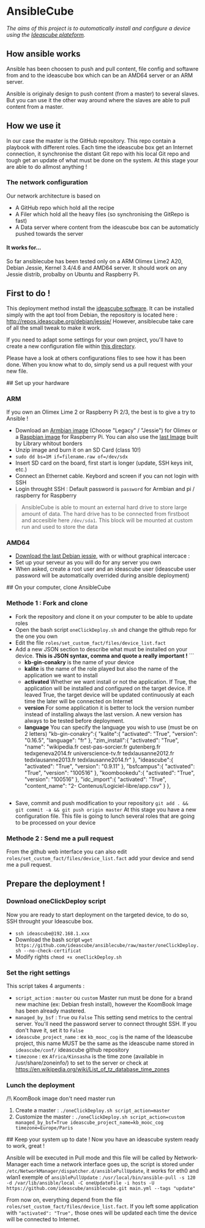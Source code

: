 # AnsibleCube
_The aims of this project is to automatically install and configure a device using the [Ideascube plateform](http://github.com/ideascube/ideascube/)._

## How ansible works
Ansible has been choosen to push and pull content, file config and softawre from and to the ideascube box which can be an AMD64 server or an ARM server.

Ansible is originaly design to push content (from a master) to several slaves. But you can use it the other way around where the slaves are able to pull content from a master. 

## How we use it 
In our case the master is the GitHub repository. This repo contain a playbook with different roles. Each time the ideascube box get an Internet connection, it synchronise the distant Git repo with his local Git repo and tough get an update of what must be done on the system. At this stage your are able to do allmost anything !

### The network configuration
Our network architecture is based on 
 - A GitHub repo which hold all the recipe 
 - A Filer which hold all the heavy files (so synchronising the GitRepo is fast)
 - A Data server where content from the ideascube box can be automaticly pushed towards the server

#### It works for...
So far ansiblecube has been tested only on a ARM Olimex Lime2 A20, Debian Jessie, Kernel 3.4/4.6 and AMD64 server.
It should work on any Jessie distrib, probalby on Ubuntu and Raspberry Pi.

## First to do !

This deployment method install the [ideascube software](http://github.com/ideascube/ideascube/). It can be installed simply with the apt tool from Debian, the repository is located here : http://repos.ideascube.org/debian/jessie/
However, ansiblecube take care of all the small tweak to make it work.

If you need to adapt some settings for your own project, you'll have to create a new configuration file within [this directory](https://github.com/ideascube/ideascube/tree/master/ideascube/conf). 

Please have a look at others configurations files to see how it has been done. When you know what to do, simply send us a pull request with your new file. 

## Set up your hardware 
### ARM
If you own an Olimex Lime 2 or Raspberry Pi 2/3, the best is to give a try to Ansible ! 
 - Download an [Armbian image](http://www.armbian.com/olimex-lime-2/) (Choose "Legacy" / "Jessie") for Olimex or a [Raspbian image](https://www.raspberrypi.org/downloads/raspbian/) for Raspberry Pi. You can also use the [last Image](http://) built by Library whitout borders
 - Unzip image and burn it on an SD Card (class 10!)
 - ```sudo dd bs=1M if=filename.raw of=/dev/sdx```
 - Insert SD card on the board, first start is longer (update, SSH keys init, etc.)
 - Connect an Ethernet cable. Keybord and screen if you can not login with SSH
 - Login throught SSH : Default password is `password` for Armbian and pi / raspberry for Raspberry

> AnsibleCube is able to mount an external hard drive to store large amount of data. The hard drive has to be connected from firstboot and accesible here `/dev/sda1`. This block will be mounted at custom run and used to store the data

### AMD64
 - [Download the last Debian jessie](http://cdimage.debian.org/debian-cd/current-live/amd64/iso-hybrid/debian-live-8.2.0-amd64-lxde-desktop.iso), with or without graphical intercace : 
 - Set up your serveur as you will do for any server you own
 - When asked, create a root user and an ideascube user (ideascube user password will be automatically overrided during ansible deployment)

## On your computer, clone AnsibleCube
### Methode 1 : Fork and clone 
 - Fork the repository and clone it on your computer to be able to update roles 
 - Open the bash script ```oneClickDeploy.sh``` and change the github repo for the one you own
 - Edit the file ```roles/set_custom_fact/files/device_list.fact```
 - Add a new JSON section to describe what must be installed on your device. **This is JSON syntax, comma and quote a really important !** ```
   - **kb-gin-conakry** is the name of your device
   - **kalite** is the name of the role played but also the name of the application we want to install
   - **activated** Whether we want install or not the application. If True, the application will be installed and configured on the target device. If leaved True, the target device will be updated continuously at each time the later will be connected on Internet
   - **version** For some application it is better to lock the version number instead of installing always the last version. A new version has always to be tested before deployment.
   - **language** You can specify the language you wish to use (must be on 2 letters)
 	"kb-gin-conakry":{
		"kalite":{
			"activated": "True",
			"version": "0.16.5",
			"language": "fr"
		},
		"zim_install":{
			"activated": "True",
			"name": "wikipedia.fr cest-pas-sorcier.fr gutenberg.fr tedxgeneva2014.fr universcience-tv.fr tedxlausanne2012.fr tedxlausanne2013.fr tedxlausanne2014.fr"
		},
		"ideascube":{
			"activated": "True",
			"version": "0.9.11"
		},
		"bsfcampus":{
			"activated": "True",
			"version": "100516"
		},
		"koombookedu":{
			"activated": "True",
			"version": "100516"
		},
		"idc_import":{
			"activated": "True",
			"content_name": "2- Contenus/Logiciel-libre/app.csv"
		}
	},
	```
 - Save, commit and push modification to your repository ```git add . &&  git commit -a && git push origin master```
 At this stage you have a new configuration file. This file is going to lunch several roles that are going to be processed on your device

### Methode 2 : Send me a pull request
From the github web interface you can also edit ```roles/set_custom_fact/files/device_list.fact``` add your device  and send me a pull request.

## Prepare the deployment !
### Download oneClickDeploy script
Now you are ready to start deployment on the targeted device, to do so, SSH throught your Ideascube box. 
 - ```ssh ideascube@192.168.1.xxx```
 - Download the bash script ```wget https://github.com/ideascube/ansiblecube/raw/master/oneClickDeploy.sh --no-check-certificat```
 - Modify rights ```chmod +x oneClickDeploy.sh```
 
 ### Set the right settings
This script takes 4 arguments : 
 - ```script_action``` : ```master``` ou ```custom``` Master run must be done for a brand new machine (ex: Debian fresh install), however the KoomBook Image has been already mastered.
 - ```managed_by_bsf``` : ```True``` ou ```False``` This setting send metrics to the central server. You'll need the password server to connect throught SSH. If you don't have it, set it to ```False```
 - ```ideascube_project_name``` : ex ```kb_mooc_cog``` is the name of the Ideascube project, this name MUST be the same as the ideascube name stored in ```ideascube/conf/``` ideascube github repository
 - ```timezone``` : ex ```Africa/Kinsasha``` is the time zone (available in /usr/share/zoneinfo/) to set to the server or check at https://en.wikipedia.org/wiki/List_of_tz_database_time_zones
 
### Lunch the deployment 
/!\ KoomBook image don't need master run
  1. Create a master : ```./oneClickDeploy.sh script_action=master```
  2. Customize the master : ```./oneClickDeploy.sh script_action=custom managed_by_bsf=True ideascube_project_name=kb_mooc_cog timezone=Europe/Paris```

## Keep your system up to date ! 
Now you have an ideascube system ready to work, great !

Ansible will be executed in Pull mode and this file will be called by Network-Manager each time a network interface goes up, the script is stored under `/etc/NetworkManager/dispatcher.d/ansiblePullUpdate`, it works for eth0 and wlan1
exemple of ```ansiblePullUpdate``` : ```/usr/local/bin/ansible-pull -s 120 -d /var/lib/ansible/local -C oneUpdateFile -i hosts -U https://github.com/ideascube/ansiblecube.git main.yml --tags "update"```

From now on, everything depend from the file ```roles/set_custom_fact/files/device_list.fact```. If you left some application with ```"activated": "True",``` those ones will be updated each time the device will be connected to Internet.